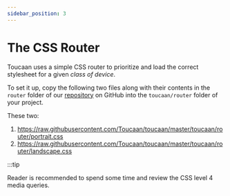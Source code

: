 ```yaml
---
sidebar_position: 3
---
```


# The CSS Router

Toucaan uses a simple CSS router to prioritize and load the correct stylesheet for a given _class of device_. 

To set it up, copy the following two files along with their contents in the `router` folder of our [repository](https://github.com/Toucaan/toucaan/tree/master/toucaan/router) on GitHub into the `toucaan/router` folder of your project. 

These two:

1. https://raw.githubusercontent.com/Toucaan/toucaan/master/toucaan/router/portrait.css
2. https://raw.githubusercontent.com/Toucaan/toucaan/master/toucaan/router/landscape.css


:::tip

Reader is recommended to spend some time and review the CSS level 4 media queries.  
